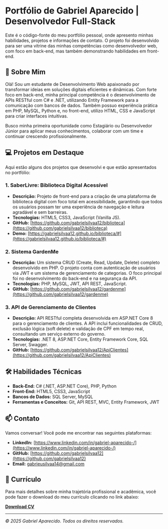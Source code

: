# Portfólio de Gabriel Aparecido | Desenvolvedor Full-Stack

Este é o código-fonte do meu portfólio pessoal, onde apresento minhas habilidades, projetos e informações de contato. O projeto foi desenvolvido para ser uma vitrine das minhas competências como desenvolvedor web, com foco em back-end, mas também demonstrando habilidades em front-end.

## 🚀 Sobre Mim

Olá! Sou um estudante de Desenvolvimento Web apaixonado por transformar ideias em soluções digitais eficientes e dinâmicas. Com forte foco em back-end, minha principal competência é o desenvolvimento de APIs RESTful com C# e .NET, utilizando Entity Framework para a comunicação com bancos de dados. Também possuo experiência prática em PHP, MySQL, Python e, no front-end, utilizo HTML, CSS e JavaScript para criar interfaces intuitivas.

Busco minha primeira oportunidade como Estagiário ou Desenvolvedor Júnior para aplicar meus conhecimentos, colaborar com um time e continuar crescendo profissionalmente.

## 💻 Projetos em Destaque

Aqui estão alguns dos projetos que desenvolvi e que estão apresentados no portfólio:

### 1. SaberLivre: Biblioteca Digital Acessível
* **Descrição:** Projeto de front-end para a criação de uma plataforma de biblioteca digital com foco total em acessibilidade, garantindo que todos os usuários possam ter uma experiência de navegação e leitura agradável e sem barreiras.
* **Tecnologias:** HTML5, CSS3, JavaScript (Vanilla JS).
* **GitHub:** [https://github.com/gabrielsilvaa12/biblioteca](https://github.com/gabrielsilvaa12/biblioteca)
* **Demo:** [https://gabrielsilvaa12.github.io/biblioteca/#](https://gabrielsilvaa12.github.io/biblioteca/#)

### 2. Sistema GardenMe
* **Descrição:** Um sistema CRUD (Create, Read, Update, Delete) completo desenvolvido em PHP. O projeto conta com autenticação de usuários via JWT e um sistema de gerenciamento de categorias. O foco principal foi no desenvolvimento do back-end e na segurança da API.
* **Tecnologias:** PHP, MySQL, JWT, API REST, JavaScript.
* **GitHub:** [https://github.com/gabrielsilvaa12/gardenme](https://github.com/gabrielsilvaa12/gardenme)

### 3. API de Gerenciamento de Clientes
* **Descrição:** API RESTful completa desenvolvida em ASP.NET Core 8 para o gerenciamento de clientes. A API inclui funcionalidades de CRUD, exclusão lógica (soft delete) e validação de CPF em tempo real, consultando um serviço externo do governo.
* **Tecnologias:** .NET 8, ASP.NET Core, Entity Framework Core, SQL Server, Swagger.
* **GitHub:** [https://github.com/gabrielsilvaa12/ApiClientes](https://github.com/gabrielsilvaa12/ApiClientes)

## 🛠️ Habilidades Técnicas

* **Back-End:** C# (.NET, ASP.NET Core), PHP, Python
* **Front-End:** HTML5, CSS3, JavaScript
* **Bancos de Dados:** SQL Server, MySQL
* **Ferramentas e Conceitos:** Git, API REST, MVC, Entity Framework, JWT

## 📫 Contato

Vamos conversar! Você pode me encontrar nas seguintes plataformas:

* **LinkedIn:** [https://www.linkedin.com/in/gabriel-aparecido-/](https://www.linkedin.com/in/gabriel-aparecido-/)
* **GitHub:** [https://github.com/gabrielsilvaa12](https://github.com/gabrielsilvaa12)
* **Email:** [gabrieusilvaa14@gmail.com](mailto:gabrieusilvaa14@gmail.com)

## 📄 Currículo

Para mais detalhes sobre minha trajetória profissional e acadêmica, você pode fazer o download do meu currículo clicando no link abaixo:

[**Download CV**](curriculo%20Gabriel%20Aparecido%20(1).pdf)

---
*&copy; 2025 Gabriel Aparecido. Todos os direitos reservados.*
